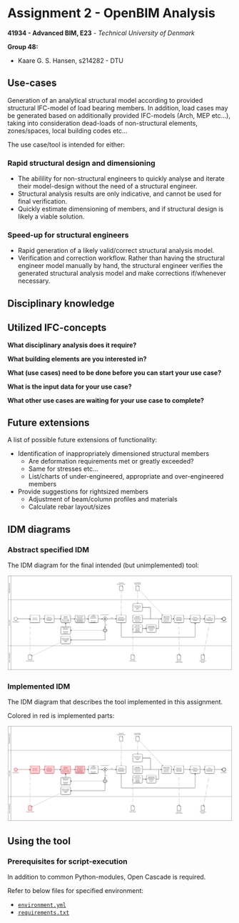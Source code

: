 # Assignment 2 - OpenBIM Analysis

__41934 - Advanced BIM, E23__ - _Technical University of Denmark_

**Group 48:**
- Kaare G. S. Hansen, s214282 - DTU



## Use-cases

Generation of an analytical structural model according to provided structural IFC-model of load bearing members.
In addition, load cases may be generated based on additionally provided IFC-models (Arch, MEP etc...), taking into consideration dead-loads of non-structural elements, zones/spaces, local building codes etc...

The use case/tool is intended for either:

### Rapid structural design and dimensioning

- The abilility for non-structural engineers to quickly analyse and iterate their model-design without the need of a structural engineer.
- Structural analysis results are only indicative, and cannot be used for final verification.
- Quickly estimate dimensioning of members, and if structural design is likely a viable solution.


### Speed-up for structural engineers

- Rapid generation of a likely valid/correct structural analysis model.
- Verification and correction workflow. Rather than having the structural engineer model manually by hand, the structural engineer verifies the generated structural analysis model and make corrections if/whenever necessary.


## Disciplinary knowledge

## Utilized IFC-concepts

**What disciplinary analysis does it require?**

**What building elements are you interested in?**

**What (use cases) need to be done before you can start your use case?**

**What is the input data for your use case?**

**What other use cases are waiting for your use case to complete?**

## Future extensions
A list of possible future extensions of functionality:

- Identification of inappropriately dimensioned structural members
    - Are deformation requirements met or greatly exceeded?
    - Same for stresses etc...
    - List/charts of under-engineered, appropriate and over-engineered members
- Provide suggestions for rightsized members
    - Adjustment of beam/column profiles and materials
    - Calculate rebar layout/sizes


## IDM diagrams

### Abstract specified IDM

The IDM diagram for the final intended (but unimplemented) tool:

![IDM-abstract](diagrams/IDM-abstract.svg)


### Implemented IDM

The IDM diagram that describes the tool implemented in this assignment.

Colored in red is implemented parts:

![IDM-implemented](diagrams/IDM-implemented.svg)


## Using the tool

### Prerequisites for script-execution

In addition to common Python-modules, Open Cascade is required.

Refer to below files for specified environment:

- [`environment.yml`](environment.yml)
- [`requirements.txt`](requirements.txt)
